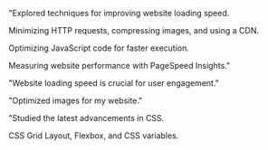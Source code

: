 "Explored techniques for improving website loading speed.

Minimizing HTTP requests, compressing images, and using a CDN.

Optimizing JavaScript code for faster execution.

Measuring website performance with PageSpeed Insights."

"Website loading speed is crucial for user engagement."

"Optimized images for my website."

"Studied the latest advancements in CSS.

CSS Grid Layout, Flexbox, and CSS variables.